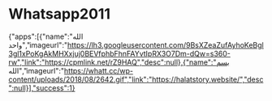 # Whatsapp2011
{"apps":[{"name":"الله واحد","imageurl":"https://lh3.googleusercontent.com/9BsXZeaZufAyhoKeBgl3gl1xPoKgAkMHXxjuj0BEVfphbFhnFAYvtIpRX3O7Dm-dQw=s360-rw","link":"https://cpmlink.net/rZ9HAQ","desc":null},{"name":"بسم الله","imageurl":"https://whatt.cc/wp-content/uploads/2018/08/2642.gif","link":"https://halatstory.website/","desc":null}],"success":1}
